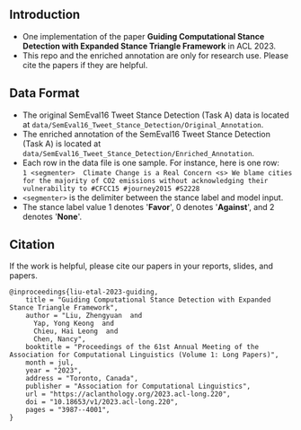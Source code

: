 ## Introduction
* One implementation of the paper __Guiding Computational Stance Detection with Expanded Stance Triangle Framework__ in ACL 2023. <br>
* This repo and the enriched annotation are only for research use. Please cite the papers if they are helpful. <br>

## Data Format
+ The original SemEval16 Tweet Stance Detection (Task A) data is located at `data/SemEval16_Tweet_Stance_Detection/Original_Annotation`.<br>
+ The enriched annotation of the SemEval16 Tweet Stance Detection (Task A) is located at `data/SemEval16_Tweet_Stance_Detection/Enriched_Annotation`.<br>
+ Each row in the data file is one sample. For instance, here is one row:<br>
`1 <segmenter>  Climate Change is a Real Concern <s> We blame cities for the majority of CO2 emissions without acknowledging their vulnerability to #CFCC15 #journey2015 #S2228`<br>
+ `<segmenter>` is the delimiter between the stance label and model input.<br>
+ The stance label value 1 denotes '__Favor__', 0 denotes '__Against__', and 2 denotes '__None__'.<br>

## Citation
If the work is helpful, please cite our papers in your reports, slides, and papers.<br>

```
@inproceedings{liu-etal-2023-guiding,
    title = "Guiding Computational Stance Detection with Expanded Stance Triangle Framework",
    author = "Liu, Zhengyuan  and
      Yap, Yong Keong  and
      Chieu, Hai Leong  and
      Chen, Nancy",
    booktitle = "Proceedings of the 61st Annual Meeting of the Association for Computational Linguistics (Volume 1: Long Papers)",
    month = jul,
    year = "2023",
    address = "Toronto, Canada",
    publisher = "Association for Computational Linguistics",
    url = "https://aclanthology.org/2023.acl-long.220",
    doi = "10.18653/v1/2023.acl-long.220",
    pages = "3987--4001",
}

```

